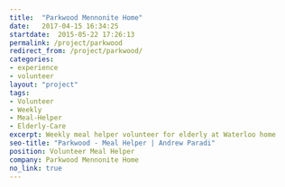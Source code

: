 ```yaml
---
title:  "Parkwood Mennonite Home"
date:   2017-04-15 16:34:25
startdate:  2015-05-22 17:26:13
permalink: /project/parkwood
redirect_from: /project/parkwood/
categories:
- experience
- volunteer
layout: "project"
tags:
- Volunteer
- Weekly
- Meal-Helper
- Elderly-Care
excerpt: Weekly meal helper volunteer for elderly at Waterloo home
seo-title: "Parkwood - Meal Helper | Andrew Paradi"
position: Volunteer Meal Helper
company: Parkwood Mennonite Home
no_link: true
---
```

